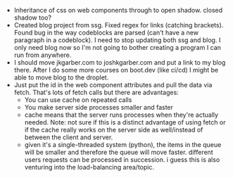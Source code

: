 - Inheritance of css on web components through to open shadow. closed shadow too?
- Created blog project from ssg. Fixed regex for links (catching brackets). Found bug in the way codeblocks are parsed (can't have a new paragraph in a codeblock). I need to stop updating both ssg and blog. I only need blog now so I'm not going to bother creating a program I can run from anywhere.
- I should move jkgarber.com to joshkgarber.com and put a link to my blog there. After I do some more courses on boot.dev (like ci/cd) I might be able to move blog to the droplet.
- Just put the id in the web component attributes and pull the data via fetch. That's lots of fetch calls but there are advantages:
    - You can use cache on repeated calls
    - You make server side processes smaller and faster
    - cache means that the server runs processes when they're actually needed. Note: not sure if this is a distinct advantage of using fetch or if the cache really works on the server side as well/instead of between the client and server.
    - given it's a single-threaded system (python), the items in the queue will be smaller and therefore the queue will move faster. different users requests can be processed in succession. i guess this is also venturing into the load-balancing area/topic.

